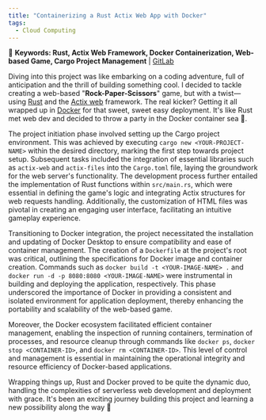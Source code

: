 ```yaml
---
title: "Containerizing a Rust Actix Web App with Docker"
tags:
  - Cloud Computing
---
```


🚩 **Keywords: Rust, Actix Web Framework, Docker Containerization, Web-based Game, Cargo Project Management** | [GitLab](https://gitlab.com/hollyyfc/hollycui_docker.git)

Diving into this project was like embarking on a coding adventure, full of anticipation and the thrill of building something cool. I decided to tackle creating a web-based "**Rock-Paper-Scissors**" game, but with a twist—using [Rust](https://www.rust-lang.org/) and the [Actix web](https://actix.rs/) framework. The real kicker? Getting it all wrapped up in [Docker](https://www.docker.com/products/docker-desktop/) for that sweet, sweet easy deployment. It's like Rust met web dev and decided to throw a party in the Docker container sea 🐳.

The project initiation phase involved setting up the Cargo project environment. This was achieved by executing `cargo new <YOUR-PROJECT-NAME>` within the desired directory, marking the first step towards project setup. Subsequent tasks included the integration of essential libraries such as `actix-web` and `actix-files` into the `Cargo.toml` file, laying the groundwork for the web server's functionality. The development process further entailed the implementation of Rust functions within `src/main.rs`, which were essential in defining the game's logic and integrating Actix structures for web requests handling. Additionally, the customization of HTML files was pivotal in creating an engaging user interface, facilitating an intuitive gameplay experience.

Transitioning to Docker integration, the project necessitated the installation and updating of Docker Desktop to ensure compatibility and ease of container management. The creation of a `Dockerfile` at the project's root was critical, outlining the specifications for Docker image and container creation. Commands such as `docker build -t <YOUR-IMAGE-NAME> .` and `docker run -d -p 8080:8080 <YOUR-IMAGE-NAME>` were instrumental in building and deploying the application, respectively. This phase underscored the importance of Docker in providing a consistent and isolated environment for application deployment, thereby enhancing the portability and scalability of the web-based game.

Moreover, the Docker ecosystem facilitated efficient container management, enabling the inspection of running containers, termination of processes, and resource cleanup through commands like `docker ps`, `docker stop <CONTAINER-ID>`, and `docker rm <CONTAINER-ID>`. This level of control and management is essential in maintaining the operational integrity and resource efficiency of Docker-based applications.

Wrapping things up, Rust and Docker proved to be quite the dynamic duo, handling the complexities of serverless web development and deployment with grace. It's been an exciting journey building this project and learning a new possibility along the way 🎉

